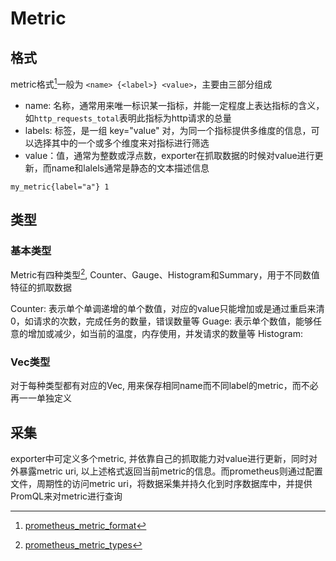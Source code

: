 # Metric

## 格式

metric格式[^1]一般为 `<name> {<label>} <value>`，主要由三部分组成
- name: 名称，通常用来唯一标识某一指标，并能一定程度上表达指标的含义，如`http_requests_total`表明此指标为http请求的总量
- labels: 标签，是一组 key="value" 对，为同一个指标提供多维度的信息，可以选择其中的一个或多个维度来对指标进行筛选
- value：值，通常为整数或浮点数，exporter在抓取数据的时候对value进行更新，而name和lalels通常是静态的文本描述信息

```
my_metric{label="a"} 1
```

## 类型

### 基本类型

Metric有四种类型[^2], Counter、Gauge、Histogram和Summary，用于不同数值特征的抓取数据

Counter: 表示单个单调递增的单个数值，对应的value只能增加或是通过重启来清0，如请求的次数，完成任务的数量，错误数量等
Guage: 表示单个数值，能够任意的增加或减少，如当前的温度，内存使用，并发请求的数量等
Histogram: 


### Vec类型

对于每种类型都有对应的Vec, 用来保存相同name而不同label的metric，而不必再一一单独定义


## 采集

exporter中可定义多个metric, 并依靠自己的抓取能力对value进行更新，同时对外暴露metric uri, 以上述格式返回当前metric的信息。而prometheus则通过配置文件，周期性的访问metric uri，将数据采集并持久化到时序数据库中，并提供PromQL来对metric进行查询

[^1]: [prometheus_metric_format](https://prometheus.io/docs/instrumenting/writing_exporters/)

[^2]: [prometheus_metric_types](https://prometheus.io/docs/concepts/metric_types/)

